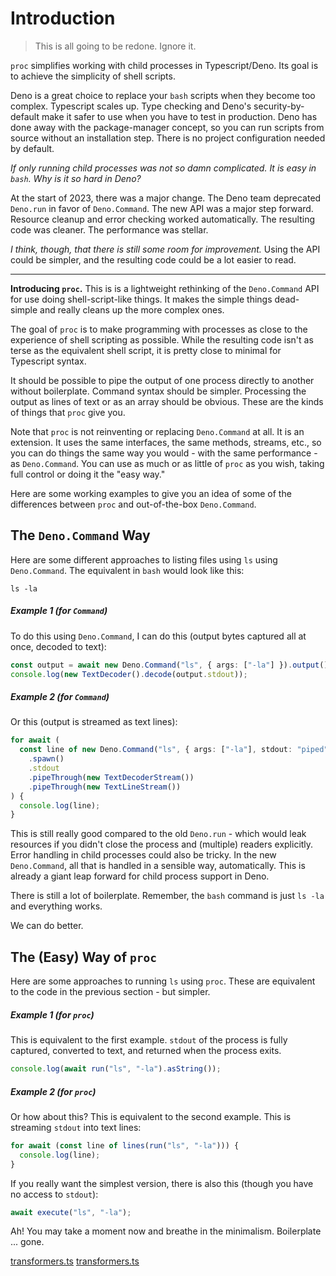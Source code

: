 # Introduction

> This is all going to be redone. Ignore it.

`proc` simplifies working with child processes in Typescript/Deno. Its goal is
to achieve the simplicity of shell scripts.

Deno is a great choice to replace your `bash` scripts when they become too
complex. Typescript scales up. Type checking and Deno's security-by-default make
it safer to use when you have to test in production. Deno has done away with the
package-manager concept, so you can run scripts from source without an
installation step. There is no project configuration needed by default.

_If only running child processes was not so damn complicated. It is easy in
`bash`. Why is it so hard in Deno?_

At the start of 2023, there was a major change. The Deno team deprecated
`Deno.run` in favor of `Deno.Command`. The new API was a major step forward.
Resource cleanup and error checking worked automatically. The resulting code was
cleaner. The performance was stellar.

_I think, though, that there is still some room for improvement._ Using the API
could be simpler, and the resulting code could be a lot easier to read.

---

**Introducing `proc`.** This is is a lightweight rethinking of the
`Deno.Command` API for use doing shell-script-like things. It makes the simple
things dead-simple and really cleans up the more complex ones.

The goal of `proc` is to make programming with processes as close to the
experience of shell scripting as possible. While the resulting code isn't as
terse as the equivalent shell script, it is pretty close to minimal for
Typescript syntax.

It should be possible to pipe the output of one process directly to another
without boilerplate. Command syntax should be simpler. Processing the output as
lines of text or as an array should be obvious. These are the kinds of things
that `proc` give you.

Note that `proc` is not reinventing or replacing `Deno.Command` at all. It is an
extension. It uses the same interfaces, the same methods, streams, etc., so you
can do things the same way you would - with the same performance - as
`Deno.Command`. You can use as much or as little of `proc` as you wish, taking
full control or doing it the "easy way."

Here are some working examples to give you an idea of some of the differences
between `proc` and out-of-the-box `Deno.Command`.

## The `Deno.Command` Way

Here are some different approaches to listing files using `ls` using
`Deno.Command`. The equivalent in `bash` would look like this:

```shell
ls -la
```

##### Example 1 (for `Command`)

To do this using `Deno.Command`, I can do this (output bytes captured all at
once, decoded to text):

```typescript
const output = await new Deno.Command("ls", { args: ["-la"] }).output();
console.log(new TextDecoder().decode(output.stdout));
```

##### Example 2 (for `Command`)

Or this (output is streamed as text lines):

```typescript
for await (
  const line of new Deno.Command("ls", { args: ["-la"], stdout: "piped" })
    .spawn()
    .stdout
    .pipeThrough(new TextDecoderStream())
    .pipeThrough(new TextLineStream())
) {
  console.log(line);
}
```

This is still really good compared to the old `Deno.run` - which would leak
resources if you didn't close the process and (multiple) readers explicitly.
Error handling in child processes could also be tricky. In the new
`Deno.Command`, all that is handled in a sensible way, automatically. This is
already a giant leap forward for child process support in Deno.

There is still a lot of boilerplate. Remember, the `bash` command is just
`ls -la` and everything works.

We can do better.

## The (Easy) Way of `proc`

Here are some approaches to running `ls` using `proc`. These are equivalent to
the code in the previous section - but simpler.

##### Example 1 (for `proc`)

This is equivalent to the first example. `stdout` of the process is fully
captured, converted to text, and returned when the process exits.

```typescript
console.log(await run("ls", "-la").asString());
```

##### Example 2 (for `proc`)

Or how about this? This is equivalent to the second example. This is streaming
`stdout` into text lines:

```typescript
for await (const line of lines(run("ls", "-la"))) {
  console.log(line);
}
```

If you really want the simplest version, there is also this (though you have no
access to `stdout`):

```typescript
await execute("ls", "-la");
```

Ah! You may take a moment now and breathe in the minimalism. Boilerplate ...
gone.

[transformers.ts](https://github.com/j50n/deno-proc/blob/main/src/transformers.ts)
<a href="https://github.com/j50n/deno-proc/blob/main/src/transformers.ts" target="_blank">transformers.ts</a>
